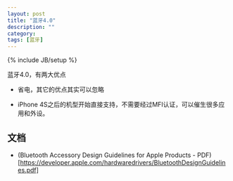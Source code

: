 ```yaml
---
layout: post
title: "蓝牙4.0"
description: ""
category: 
tags: [蓝牙]
---
```

{% include JB/setup %}

蓝牙4.0，有两大优点

* 省电，其它的优点其实可以忽略

* iPhone 4S之后的机型开始直接支持，不需要经过MFI认证，可以催生很多应用和外设。

## 文档

* (Bluetooth Accessory Design Guidelines for Apple Products - PDF)[https://developer.apple.com/hardwaredrivers/BluetoothDesignGuidelines.pdf]
